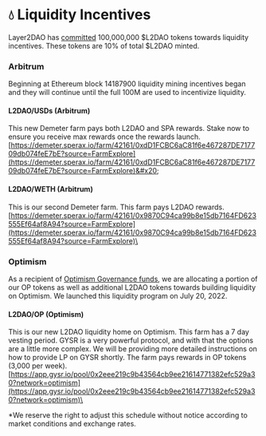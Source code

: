 # 💧 Liquidity Incentives

Layer2DAO has [committed](https://docs.layer2dao.org/tokenomics#initial-token-distribution) 100,000,000 $L2DAO tokens towards liquidity incentives. These tokens are 10% of total $L2DAO minted.

### Arbitrum

Beginning at Ethereum block 14187900 liquidity mining incentives began and they will continue until the full 100M are used to incentivize liquidity.

#### **L2DAO/USDs (Arbitrum)**&#x20;

This new Demeter farm pays both L2DAO and SPA rewards. Stake now to ensure you receive max rewards once the rewards launch. \
[https://demeter.sperax.io/farm/42161/0xdD1FCBC6aC81f6e467287DE717709db074feE7bE?source=FarmExplore](https://demeter.sperax.io/farm/42161/0xdD1FCBC6aC81f6e467287DE717709db074feE7bE?source=FarmExplore)&#x20;

#### **L2DAO/WETH (Arbitrum)**&#x20;

This is our second Demeter farm. This farm pays L2DAO rewards. \
[https://demeter.sperax.io/farm/42161/0x9870C94ca99b8e15db7164FD623555Ef64af8A94?source=FarmExplore](https://demeter.sperax.io/farm/42161/0x9870C94ca99b8e15db7164FD623555Ef64af8A94?source=FarmExplore)\


### Optimism

As a recipient of [Optimism Governance funds](https://gov.optimism.io/t/gf-phase-0-proposal-layer2dao/1198), we are allocating a portion of our OP tokens as well as additional L2DAO tokens towards building liquidity on Optimism. We launched this liquidity program on July 20, 2022.&#x20;

#### **L2DAO/OP (Optimism)**&#x20;

This is our new L2DAO liquidity home on Optimism. This farm has a 7 day vesting period. GYSR is a very powerful protocol, and with that the options are a little more complex. We will be providing more detailed instructions on how to provide LP on GYSR shortly. The farm pays rewards in OP tokens (3,000 per week). [https://app.gysr.io/pool/0x2eee219c9b43564cb9ee21614771382efc529a30?network=optimism](https://app.gysr.io/pool/0x2eee219c9b43564cb9ee21614771382efc529a30?network=optimism)\


\*We reserve the right to adjust this schedule without notice according to market conditions and exchange rates.
